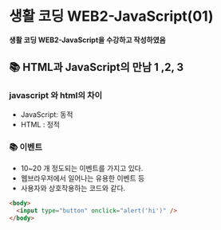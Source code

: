 # 생활 코딩 WEB2-JavaScript(01)

**생활 코딩 WEB2-JavaScript을 수강하고 작성하였음**

## 📚 HTML과 JavaScript의 만남 1 ,2, 3

### javascript 와 html의 차이

- JavaScript: 동적
- HTML : 정적

### 📚 이벤트

- 10~20 개 정도되는 이벤트를 가지고 있다.
- 웹브라우저에서 일어나는 유용한 이벤트 등
- 사용자와 상호작용하는 코드와 같다.

```html
<body>
  <input type="button" onclick="alert('hi')" />
</body>
```
